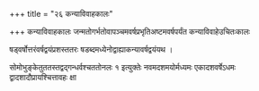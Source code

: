 +++
title = "२६ कन्याविवाहकालः"

+++
कन्याविवाहकालः जन्मतोगर्भतोवापञ्चमवर्षप्रभृतिअष्टमवर्षपर्यंत कन्याविवाहेउचितःकालः

षड्‌वर्षोत्तरंवर्षद्वयंप्रशस्ततरः षडब्दमध्येनोद्वाह्याकन्यावर्षद्वयंयथ ।

सोमोभुङ्केतुततस्तद्वद्गन्धर्वश्चततोनलः १ इत्युक्तेः नवमदशमयोर्मध्यमः एकादशवर्षेऽधमः द्वादशादौप्रायश्चित्तावहः क्षा
